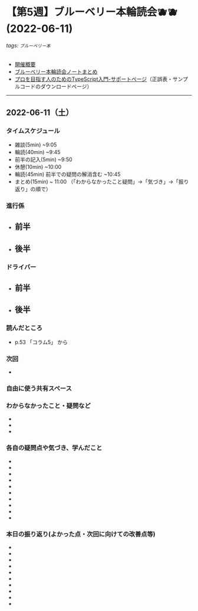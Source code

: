 # 【第5週】ブルーベリー本輪読会🫐🫐<br />(2022-06-11)

###### tags: `ブルーベリー本`

- [開催概要](https://hackmd.io/1kCgi6_tSGukG0KZrqDLvA)
- [ブルーベリー本輪読会ノートまとめ](https://hackmd.io/Ih6bdReuR3eQpYkGaCx8pg)
- [プロを目指す人のためのTypeScript入門-サポートページ](https://gihyo.jp/book/2022/978-4-297-12747-3/support)（正誤表・サンプルコードのダウンロードページ）

---
## 2022-06-11（土）
### タイムスケジュール
- 雑談(5min) ~9:05
- 輪読(40min) ~9:45
- 前半の記入(5min) ~9:50
- 休憩(10min) ~10:00
- 輪読(45min) 前半での疑問の解消含む ~10:45
- まとめ(15min) ~ 11:00 （「わからなかったこと疑問」→「気づき」→「振り返り」の順で）

### 進行係

- 前半
    - 
- 後半
    - 

### ドライバー

- 前半
    - 
- 後半
    - 

### 読んだところ

- p.53 「コラム5」 から

### 次回

- 

### 自由に使う共有スペース

### わからなかったこと・疑問など

-

-

-
  	
### 各自の疑問点や気づき、学んだこと

- 

- 

- 

- 

- 

- 

-

-

-

-


### 本日の振り返り(よかった点・次回に向けての改善点等)

- 

- 

- 

- 

- 

-

-

-

-

-